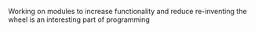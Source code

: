 Working on modules to increase functionality and reduce re-inventing the wheel is an interesting part of programming

